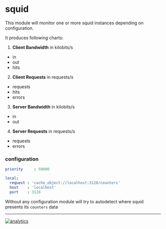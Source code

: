 # squid

This module will monitor one or more squid instances depending on configuration.

It produces following charts:

1.  **Client Bandwidth** in kilobits/s

-   in
-   out
-   hits

2.  **Client Requests** in requests/s

-   requests
-   hits
-   errors

3.  **Server Bandwidth** in kilobits/s

-   in
-   out

4.  **Server Requests** in requests/s

-   requests
-   errors

### configuration

```yaml
priority     : 50000

local:
  request : 'cache_object://localhost:3128/counters'
  host    : 'localhost'
  port    : 3128
```

Without any configuration module will try to autodetect where squid presents its `counters` data

- - -

[![analytics](https://www.google-analytics.com/collect?v=1&aip=1&t=pageview&_s=1&ds=github&dr=https%3A%2F%2Fgithub.com%2Fnetdata%2Fnetdata&dl=https%3A%2F%2Fmy-netdata.io%2Fgithub%2Fcollectors%2Fpython.d.plugin%2Fsquid%2FREADME&_u=MAC~&cid=5792dfd7-8dc4-476b-af31-da2fdb9f93d2&tid=UA-64295674-3)](<>)

